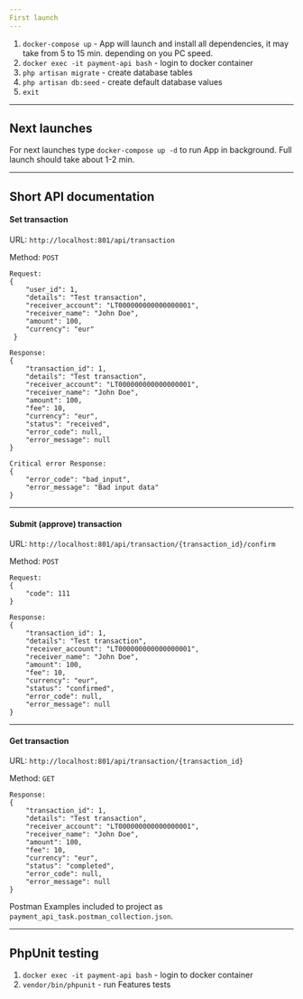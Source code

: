 ```yaml
---
First launch
---
```

1. `docker-compose up` - App will launch and install all dependencies, it may take from 5 to 15 min. depending on you PC speed.
2. `docker exec -it payment-api bash` - login to docker container
3. `php artisan migrate` - create database tables
4. `php artisan db:seed` - create default database values
5. `exit`

---
Next launches
---
For next launches type `docker-compose up -d` to run App in background. Full launch should take about 1-2 min.

---
Short API documentation
---
#### Set transaction
URL: `http://localhost:801/api/transaction`

Method: `POST`

```
Request:
{
    "user_id": 1,
    "details": "Test transaction",
    "receiver_account": "LT000000000000000001",
    "receiver_name": "John Doe",
    "amount": 100,
    "currency": "eur"
 }
```

```
Response:
{
    "transaction_id": 1,
    "details": "Test transaction",
    "receiver_account": "LT000000000000000001",
    "receiver_name": "John Doe",
    "amount": 100,
    "fee": 10,
    "currency": "eur",
    "status": "received",
    "error_code": null,
    "error_message": null
}
```

```
Critical error Response:
{
    "error_code": "bad_input",
    "error_message": "Bad input data"
}
```
---
#### Submit (approve) transaction
URL: `http://localhost:801/api/transaction/{transaction_id}/confirm`

Method: `POST`

```
Request:
{
    "code": 111
}
```

```
Response:
{
    "transaction_id": 1,
    "details": "Test transaction",
    "receiver_account": "LT000000000000000001",
    "receiver_name": "John Doe",
    "amount": 100,
    "fee": 10,
    "currency": "eur",
    "status": "confirmed",
    "error_code": null,
    "error_message": null
}
```
---
#### Get transaction
URL: `http://localhost:801/api/transaction/{transaction_id}`

Method: `GET`
```
Response:
{
    "transaction_id": 1,
    "details": "Test transaction",
    "receiver_account": "LT000000000000000001",
    "receiver_name": "John Doe",
    "amount": 100,
    "fee": 10,
    "currency": "eur",
    "status": "completed",
    "error_code": null,
    "error_message": null
}
```

Postman Examples included to project as `payment_api_task.postman_collection.json`.

---
PhpUnit testing
---
1. `docker exec -it payment-api bash` - login to docker container
2. `vendor/bin/phpunit` - run Features tests
